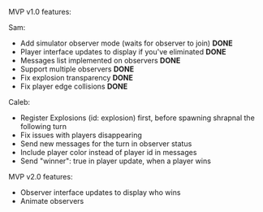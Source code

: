 MVP v1.0 features:

Sam:
* Add simulator observer mode (waits for observer to join) **DONE**
* Player interface updates to display if you've eliminated **DONE**
* Messages list implemented on observers **DONE**
* Support multiple observers **DONE**
* Fix explosion transparency **DONE**
* Fix player edge collisions **DONE**

Caleb:
* Register Explosions (id: explosion) first, before spawning shrapnal the following turn 
* Fix issues with players disappearing
* Send new messages for the turn in observer status
* Include player color instead of player id in messages
* Send "winner": true in player update, when a player wins


MVP v2.0 features:

* Observer interface updates to display who wins 
* Animate observers

